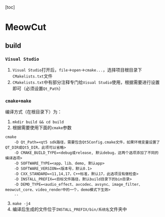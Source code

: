 [toc]
# MeowCut

## build
### `Visual Studio`
1. `Visual Studio`打开后，`file`->`open`->`cmake...`，选择项目根目录下`CMakelists.txt`文件
2. `CMakelists.txt`中有部分注释专门给`Visual Studio`使用，根据需要进行设置即可（必须设置`Qt_Path`）


### `cmake+make`
编译方式（在根目录下）为：
1. `mkdir build && cd build`
2. 根据需要使用下面的`cmake`参数
```
cmake 
    -D Qt_Path=<qt5 sdk路径，需要包含Qt5Config.cmake文件，如果环境变量设置了QT_DIR或Qt5_DIR，此项可以省略> 
    -D CMAKE_BUILD_TYPE=<debug或release, 默认debug，这两个选项添加了不同的编译选项> 
    -D SOFTWARE_TYPE=<app、lib、demo, 默认app> 
    -D SOFTWARE_VERSION=<版本号，默认0.1> 
    -D CXX_STANDARD=<11,14,17，C++标准，默认17，此选项没有做检查> 
    -D INSTALL_PREFIX=<目标文件路径，默认build目录下的bin目录>
    -D DEMO_TYPE=<audio_effect、avcodec、avsync、image_filter、meowcut_core、video_render中的一个，demo模式下生效>
    ..
```
3. `make -j4`
4. 编译后生成的文件位于`INSTALL_PREFIX/bin/系统名`文件夹中
